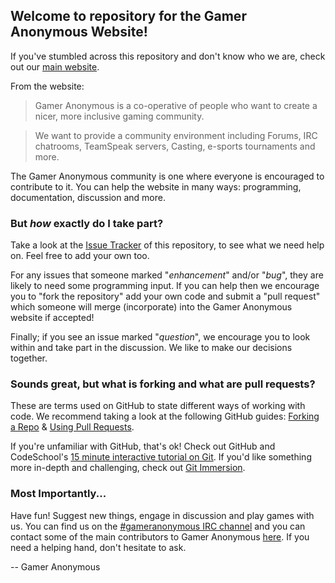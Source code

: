 ## Welcome to repository for the Gamer Anonymous Website!

If you've stumbled across this repository and don't know who we are, check out our [main website](http://gameranonymous.com/). 

From the website:

> Gamer Anonymous is a co-operative of people who want to create a nicer, more inclusive gaming community.

> We want to provide a community environment including Forums, IRC chatrooms, TeamSpeak servers, Casting, e-sports tournaments and more.

The Gamer Anonymous community is one where everyone is encouraged to contribute to it. You can help the website in many ways: programming, documentation, discussion and more.

### But _how_ exactly do I take part?

Take a look at the [Issue Tracker](https://github.com/gameranonymous/frontend/issues) of this repository, to see what we need help on. Feel free to add your own too.

For any issues that someone marked "_enhancement_" and/or "_bug_", they are likely to need some programming input. If you can help then we encourage you to "fork the repository" add your own code and submit a "pull request" which someone will merge (incorporate) into the Gamer Anonymous website if accepted!

Finally; if you see an issue marked "_question_", we encourage you to look within and take part in the discussion. We like to make our decisions together.


### Sounds great, but what is forking and what are pull requests?

These are terms used on GitHub to state different ways of working with code.
We recommend taking a look at the following GitHub guides: [Forking a Repo](https://help.github.com/articles/fork-a-repo) & [Using Pull Requests](https://help.github.com/articles/using-pull-requests). 

If you're unfamiliar with GitHub, that's ok! Check out GitHub and CodeSchool's [15 minute interactive tutorial on Git](try.github.io). If you'd like something more in-depth and challenging, check out [Git Immersion](http://gitimmersion.com/).

### Most Importantly...

Have fun! Suggest new things, engage in discussion and play games with us. You can find us on the [#gameranonymous IRC channel](https://webchat.freenode.net/?nick=guest&channels=#gameranonymous) and you can contact some of the main contributors to Gamer Anonymous [here](http://gameranonymous.com/maintainers.html). If you need a helping hand, don't hesitate to ask.

-- Gamer Anonymous

